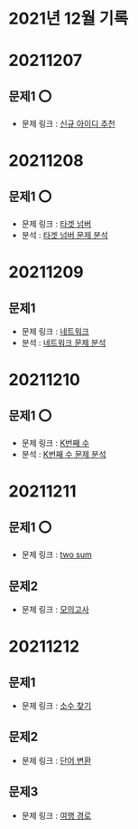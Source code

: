 #   2021년 12월 기록

#   20211207

##  문제1 ⭕
-   문제 링크 : [신규 아이디 추천](https://programmers.co.kr/learn/courses/30/lessons/72410)


#   20211208

##  문제1 ⭕
-   문제 링크 : [타겟 넘버](https://programmers.co.kr/learn/courses/30/lessons/43165)
-   분석 : [타겟 넘버 문제 분석](../../문제_분석/타겟_넘버.md)


#   20211209

##  문제1
-   문제 링크 : [네트워크](https://programmers.co.kr/learn/courses/30/lessons/43162)
-   분석 : [네트워크 문제 분석](../../문제_분석/네트워크.md)


#   20211210

##  문제1 ⭕
-   문제 링크 : [K번째 수](https://programmers.co.kr/learn/courses/30/lessons/42748)
-   분석 : [K번째 수 문제 분석](../../문제_분석/K번째수.md)
    

#   20211211

##  문제1 ⭕
-   문제 링크 : [two sum](https://leetcode.com/problems/two-sum/)

##  문제2
-   문제 링크 : [모의고사](https://programmers.co.kr/learn/courses/30/lessons/42840)


#   20211212

##  문제1
-   문제 링크 : [소수 찾기](https://programmers.co.kr/learn/courses/30/lessons/42839)

##  문제2
-   문제 링크 : [단어 변환](https://programmers.co.kr/learn/courses/30/lessons/43163)

##  문제3
-   문제 링크 : [여행 경로](https://programmers.co.kr/learn/courses/30/lessons/43164)
